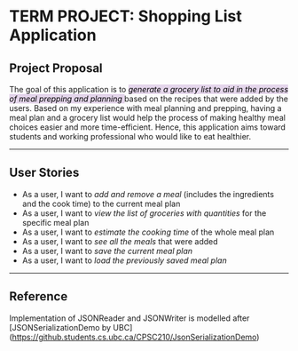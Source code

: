 # TERM PROJECT: Shopping List Application

## Project Proposal

The goal of this application is to *<mark style="background-color: #e4d5eb">generate a grocery list to aid in the 
process of meal prepping and planning </mark>* based on the recipes that were added by the users. 
Based on my experience with meal planning and prepping, having a meal plan and a grocery list would help the process of
making healthy meal choices easier and more time-efficient. Hence, this application aims toward students 
and working professional who would like to eat healthier.

---
## User Stories
- As a user, I want to *add and remove a meal* (includes the ingredients and the cook time) to the
current meal plan
- As a user, I want to *view the list of groceries with quantities* for the specific meal plan
- As a user, I want to *estimate the cooking time* of the whole meal plan
- As a user, I want to *see all the meals* that were added
- As a user, I want to *save the current meal plan*
- As a user, I want to *load the previously saved meal plan*

---
## Reference
Implementation of JSONReader and JSONWriter is modelled after [JSONSerializationDemo by UBC]
(https://github.students.cs.ubc.ca/CPSC210/JsonSerializationDemo)

